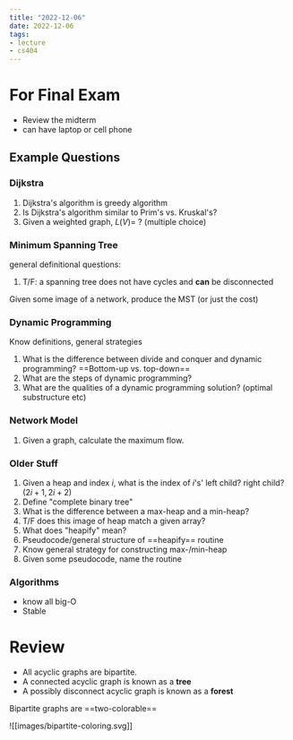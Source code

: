 ```yaml
---
title: "2022-12-06"
date: 2022-12-06
tags:
- lecture
- cs404
---
```


# For Final Exam

* Review the midterm
* can have laptop or cell phone

## Example Questions

### Dijkstra

1. Dijkstra's algorithm is greedy algorithm
2. Is Dijkstra's algorithm similar to Prim's vs. Kruskal's?
3. Given a weighted graph, $L(V) =$ ? (multiple choice)

### Minimum Spanning Tree

general definitional questions:
1. T/F: a spanning tree does not have cycles and **can** be disconnected

Given some image of a network, produce the MST (or just the cost)

### Dynamic Programming

Know definitions, general strategies

1. What is the difference between divide and conquer and dynamic programming? ==Bottom-up vs. top-down==
2. What are the steps of dynamic programming?
3. What are the qualities of a dynamic programming solution? (optimal substructure etc)

### Network Model

1. Given a graph, calculate the maximum flow.

### Older Stuff

1. Given a heap and index $i$, what is the index of $i$'s' left child? right child? ($2i+1, 2i+2$)
2. Define "complete binary tree"
3. What is the difference between a max-heap and a min-heap?
4. T/F does this image of heap match a given array?
5. What does "heapify" mean?
6. Pseudocode/general structure of ==heapify== routine
7. Know general strategy for constructing max-/min-heap
8. Given some pseudocode, name the routine

### Algorithms

* know all big-O
* Stable

# Review

* All acyclic graphs are bipartite.
* A connected acyclic graph is known as a **tree**
* A possibly disconnect acyclic graph is known as a **forest**

Bipartite graphs are ==two-colorable==

![[images/bipartite-coloring.svg]]